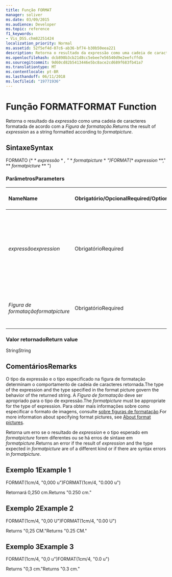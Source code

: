 ```yaml
---
title: Função FORMAT
manager: soliver
ms.date: 03/09/2015
ms.audience: Developer
ms.topic: reference
f1_keywords:
- Vis_DSS.chm82251424
localization_priority: Normal
ms.assetid: 52f5ef4d-07c6-ab36-bf74-b30b50eea221
description: Retorna o resultado da expressão como uma cadeia de caracteres formatada de acordo com a figura de formatação.
ms.openlocfilehash: dcb898b3cb21d8cc5ebee7e56540d9e2eefcffdb
ms.sourcegitcommit: 9d60cd82b5413446e5bc8ace2cd689f683fb41a7
ms.translationtype: MT
ms.contentlocale: pt-BR
ms.lasthandoff: 06/11/2018
ms.locfileid: "19771936"
---
```

# <a name="format-function"></a><span data-ttu-id="a3d9f-103">Função FORMAT</span><span class="sxs-lookup"><span data-stu-id="a3d9f-103">FORMAT Function</span></span>

<span data-ttu-id="a3d9f-104">Retorna o resultado da _expressão_ como uma cadeia de caracteres formatada de acordo com a _Figura de formatação_.</span><span class="sxs-lookup"><span data-stu-id="a3d9f-104">Returns the result of  _expression_ as a string formatted according to  _formatpicture_.</span></span>
  
## <a name="syntax"></a><span data-ttu-id="a3d9f-105">Sintaxe</span><span class="sxs-lookup"><span data-stu-id="a3d9f-105">Syntax</span></span>

<span data-ttu-id="a3d9f-106">FORMATO (* * *expressão* * *, "* * *formatpicture* * *")</span><span class="sxs-lookup"><span data-stu-id="a3d9f-106">FORMAT(** *expression* **," ** *formatpicture* ** ")</span></span> 
  
### <a name="parameters"></a><span data-ttu-id="a3d9f-107">Parâmetros</span><span class="sxs-lookup"><span data-stu-id="a3d9f-107">Parameters</span></span>

|<span data-ttu-id="a3d9f-108">**Name**</span><span class="sxs-lookup"><span data-stu-id="a3d9f-108">**Name**</span></span>|<span data-ttu-id="a3d9f-109">**Obrigatório/Opcional**</span><span class="sxs-lookup"><span data-stu-id="a3d9f-109">**Required/Optional**</span></span>|<span data-ttu-id="a3d9f-110">**Tipo de dados**</span><span class="sxs-lookup"><span data-stu-id="a3d9f-110">**Data Type**</span></span>|<span data-ttu-id="a3d9f-111">**Descrição**</span><span class="sxs-lookup"><span data-stu-id="a3d9f-111">**Description**</span></span>|
|:-----|:-----|:-----|:-----|
| <span data-ttu-id="a3d9f-112">_expressão_</span><span class="sxs-lookup"><span data-stu-id="a3d9f-112">_expression_</span></span> <br/> |<span data-ttu-id="a3d9f-113">Obrigatório</span><span class="sxs-lookup"><span data-stu-id="a3d9f-113">Required</span></span>  <br/> |<span data-ttu-id="a3d9f-114">**String**</span><span class="sxs-lookup"><span data-stu-id="a3d9f-114">**String**</span></span> <br/> |<span data-ttu-id="a3d9f-115">Uma combinação de constantes, operadores, funções e referências a células ShapeSheet que resulta em um valor.</span><span class="sxs-lookup"><span data-stu-id="a3d9f-115">A combination of constants, operators, functions, and references to ShapeSheet cells that results in a value.</span></span>  <br/> |
| <span data-ttu-id="a3d9f-116">_Figura de formatação_</span><span class="sxs-lookup"><span data-stu-id="a3d9f-116">_formatpicture_</span></span> <br/> |<span data-ttu-id="a3d9f-117">Obrigatório</span><span class="sxs-lookup"><span data-stu-id="a3d9f-117">Required</span></span>  <br/> |<span data-ttu-id="a3d9f-118">**String**</span><span class="sxs-lookup"><span data-stu-id="a3d9f-118">**String**</span></span> <br/> |<span data-ttu-id="a3d9f-119">A imagem de formato usada para formatar a cadeia de caracteres.</span><span class="sxs-lookup"><span data-stu-id="a3d9f-119">The format picture used to fomat the string.</span></span>  <br/> |
   
### <a name="return-value"></a><span data-ttu-id="a3d9f-120">Valor retornado</span><span class="sxs-lookup"><span data-stu-id="a3d9f-120">Return value</span></span>

<span data-ttu-id="a3d9f-121">String</span><span class="sxs-lookup"><span data-stu-id="a3d9f-121">String</span></span>
  
## <a name="remarks"></a><span data-ttu-id="a3d9f-122">Comentários</span><span class="sxs-lookup"><span data-stu-id="a3d9f-122">Remarks</span></span>

<span data-ttu-id="a3d9f-123">O tipo da expressão e o tipo especificado na figura de formatação determinam o comportamento de cadeia de caracteres retornada.</span><span class="sxs-lookup"><span data-stu-id="a3d9f-123">The type of the expression and the type specified in the format picture govern the behavior of the returned string.</span></span> <span data-ttu-id="a3d9f-124">A _Figura de formatação_ deve ser apropriado para o tipo de expressão.</span><span class="sxs-lookup"><span data-stu-id="a3d9f-124">The  _formatpicture_ must be appropriate for the type of expression.</span></span> <span data-ttu-id="a3d9f-125">Para obter mais informações sobre como especificar o formato de imagens, consulte [sobre figuras de formatação](about-format-pictures.md).</span><span class="sxs-lookup"><span data-stu-id="a3d9f-125">For more information about specifying format pictures, see [About format pictures](about-format-pictures.md).</span></span>
  
<span data-ttu-id="a3d9f-126">Retorna um erro se o resultado de _expression_ e o tipo esperado em _formatpicture_ forem diferentes ou se há erros de sintaxe em _formatpicture_.</span><span class="sxs-lookup"><span data-stu-id="a3d9f-126">Returns an error if the result of  _expression_ and the type expected in  _formatpicture_ are of a different kind or if there are syntax errors in  _formatpicture_.</span></span>
  
## <a name="example-1"></a><span data-ttu-id="a3d9f-127">Exemplo 1</span><span class="sxs-lookup"><span data-stu-id="a3d9f-127">Example 1</span></span>

<span data-ttu-id="a3d9f-128">FORMAT(1cm/4, "0,000 u")</span><span class="sxs-lookup"><span data-stu-id="a3d9f-128">FORMAT(1cm/4, "0.000 u")</span></span>
  
<span data-ttu-id="a3d9f-129">Retornará 0,250 cm.</span><span class="sxs-lookup"><span data-stu-id="a3d9f-129">Returns "0.250 cm."</span></span>
  
## <a name="example-2"></a><span data-ttu-id="a3d9f-130">Exemplo 2</span><span class="sxs-lookup"><span data-stu-id="a3d9f-130">Example 2</span></span>

<span data-ttu-id="a3d9f-131">FORMAT(1cm/4, "0,00 U")</span><span class="sxs-lookup"><span data-stu-id="a3d9f-131">FORMAT(1cm/4, "0.00 U")</span></span>
  
<span data-ttu-id="a3d9f-132">Returns "0,25 CM."</span><span class="sxs-lookup"><span data-stu-id="a3d9f-132">Returns "0.25 CM."</span></span>
  
## <a name="example-3"></a><span data-ttu-id="a3d9f-133">Exemplo 3</span><span class="sxs-lookup"><span data-stu-id="a3d9f-133">Example 3</span></span>

<span data-ttu-id="a3d9f-134">FORMAT(1cm/4, "0,0 u")</span><span class="sxs-lookup"><span data-stu-id="a3d9f-134">FORMAT(1cm/4, "0.0 u")</span></span>
  
<span data-ttu-id="a3d9f-135">Returns "0,3 cm."</span><span class="sxs-lookup"><span data-stu-id="a3d9f-135">Returns "0.3 cm."</span></span>
  

